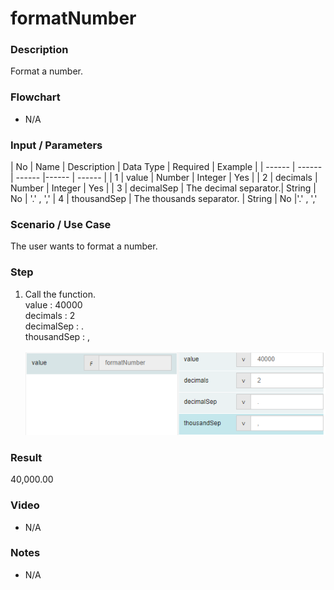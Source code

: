 ﻿# formatNumber

### Description

Format a number.

### Flowchart

- N/A 

### Input / Parameters

| No | Name | Description | Data Type | Required | Example |
| ------ | ------ | ------ |------ | ------ |
| 1 | value | Number | Integer | Yes  |
| 2 | decimals | Number | Integer | Yes  |
| 3 | decimalSep | The decimal separator.| String | No | '.' , ','
| 4 | thousandSep | The thousands separator. | String | No |'.' , ','

### Scenario / Use Case

The user wants to format a number.
</br>

### Step

1. Call the function.
    </br>
    value : 40000 <br />
    decimals : 2 <br />
    decimalSep : . <br />
    thousandSep : , <br />
    
   ![](../../../../document/function/Object/formatNumber/formatNumber-step-1.png?raw=true)
    
### Result

40,000.00

### Video

- N/A

<!--[![Video](http://i.imgur.com/Ot5DWAW.png)](https://youtu.be/StTqXEQ2l-Y?t=35s)-->

### Notes

- N/A




